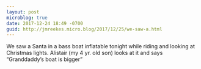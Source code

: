 ```yaml
---
layout: post
microblog: true
date: 2017-12-24 18:49 -0700
guid: http://jmreekes.micro.blog/2017/12/25/we-saw-a.html
---
```

We saw a Santa in a bass boat inflatable tonight while riding and looking at Christmas lights. Alistair (my 4 yr. old son) looks at it and says “Granddaddy’s boat is bigger”
